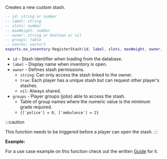 Creates a new custom stash.

```lua
-- id: string or number
-- label: string
-- slots: number
-- maxWeight: number
-- owner: string or boolean or nil
-- groups: table
-- coords: vector3
exports.ox_inventory:RegisterStash(id, label, slots, maxWeight, owner, groups, coords)
```

* `id` - Stash identifier when loading from the database.  
* `label` - Display name when inventory is open.
* `owner` - Defines stash permissions. 
    * `string`: Can only access the stash linked to the owner.
    * `true`: Each player has a unique stash but can request other player's stashes.
    * `nil`: Always shared.
* `groups` - Player groups (jobs) able to access the stash.
    * Table of group names where the numeric value is the minimum grade required.
    * `{['police'] = 0, ['ambulance'] = 2}`

:::caution

This function needs to be triggered before a player can open the stash.
:::

**Example:**

For a use case example on this function check out the written [Guide](../../../../Guides/stashes.md) for it.